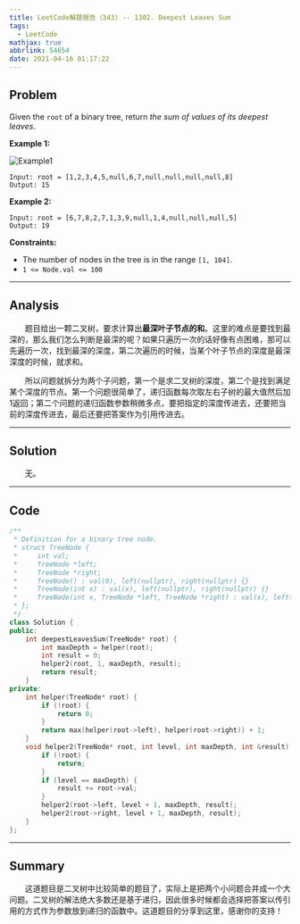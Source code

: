 ```yaml
---
title: LeetCode解题报告（343) -- 1302. Deepest Leaves Sum
tags:
  - LeetCode
mathjax: true
abbrlink: 54654
date: 2021-04-16 01:17:22
---
```


## Problem

Given the `root` of a binary tree, return *the sum of values of its deepest leaves*.

<!-- more -->

**Example 1:**

![Example1](https://assets.leetcode.com/uploads/2019/07/31/1483_ex1.png)

```
Input: root = [1,2,3,4,5,null,6,7,null,null,null,null,8]
Output: 15
```

**Example 2:**

```
Input: root = [6,7,8,2,7,1,3,9,null,1,4,null,null,null,5]
Output: 19
```

**Constraints:**

- The number of nodes in the tree is in the range `[1, 104]`.
- `1 <= Node.val <= 100`

------

## Analysis

&emsp;&emsp;题目给出一颗二叉树，要求计算出**最深叶子节点的和**。这里的难点是要找到最深的，那么我们怎么判断是最深的呢？如果只遍历一次的话好像有点困难，那可以先遍历一次，找到最深的深度，第二次遍历的时候，当某个叶子节点的深度是最深深度的时候，就求和。

&emsp;&emsp;所以问题就拆分为两个子问题，第一个是求二叉树的深度，第二个是找到满足某个深度的节点。第一个问题很简单了，递归函数每次取左右子树的最大值然后加1返回；第二个问题的递归函数参数稍微多点，要把指定的深度传进去，还要把当前的深度传进去，最后还要把答案作为引用传进去。

------

## Solution

&emsp;&emsp;无。

------

## Code

```c++
/**
 * Definition for a binary tree node.
 * struct TreeNode {
 *     int val;
 *     TreeNode *left;
 *     TreeNode *right;
 *     TreeNode() : val(0), left(nullptr), right(nullptr) {}
 *     TreeNode(int x) : val(x), left(nullptr), right(nullptr) {}
 *     TreeNode(int x, TreeNode *left, TreeNode *right) : val(x), left(left), right(right) {}
 * };
 */
class Solution {
public:
    int deepestLeavesSum(TreeNode* root) {
        int maxDepth = helper(root);
        int result = 0;
        helper2(root, 1, maxDepth, result);
        return result;
    }
private:
    int helper(TreeNode* root) {
        if (!root) {
            return 0;
        }
        return max(helper(root->left), helper(root->right)) + 1;
    }
    void helper2(TreeNode* root, int level, int maxDepth, int &result) {
        if (!root) {
            return;
        }
        if (level == maxDepth) {
            result += root->val; 
        }
        helper2(root->left, level + 1, maxDepth, result);
        helper2(root->right, level + 1, maxDepth, result);
    }
};
```

------

## Summary

&emsp;&emsp;这道题目是二叉树中比较简单的题目了，实际上是把两个小问题合并成一个大问题。二叉树的解法绝大多数还是基于递归，因此很多时候都会选择把答案以传引用的方式作为参数放到递归的函数中。这道题目的分享到这里，感谢你的支持！
